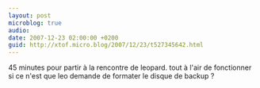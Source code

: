 ```yaml
---
layout: post
microblog: true
audio: 
date: 2007-12-23 02:00:00 +0200
guid: http://xtof.micro.blog/2007/12/23/t527345642.html
---
```

45 minutes pour partir à la rencontre de leopard. tout à l'air de fonctionner si ce n'est que leo demande de formater le disque de backup ?
